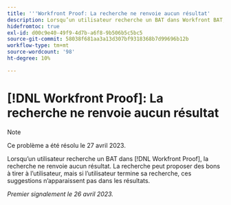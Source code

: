 ```yaml
---
title: '''Workfront Proof: La recherche ne renvoie aucun résultat'
description: Lorsqu’un utilisateur recherche un BAT dans Workfront BAT, la recherche ne renvoie aucun résultat. La recherche peut proposer des bons à tirer à l’utilisateur, mais si l’utilisateur termine sa recherche, ces suggestions n’apparaissent pas dans les résultats.
hidefromtoc: true
exl-id: d00c9e40-49f9-4d7b-a6f8-9b506b5c5bc5
source-git-commit: 58038f681aa3a13d307bf9318368b7d99696b12b
workflow-type: tm+mt
source-wordcount: '98'
ht-degree: 10%

---
```


# [!DNL Workfront Proof]: La recherche ne renvoie aucun résultat

>[!NOTE]
>
>Ce problème a été résolu le 27 avril 2023.

Lorsqu’un utilisateur recherche un BAT dans [!DNL Workfront Proof], la recherche ne renvoie aucun résultat. La recherche peut proposer des bons à tirer à l’utilisateur, mais si l’utilisateur termine sa recherche, ces suggestions n’apparaissent pas dans les résultats.

_Premier signalement le 26 avril 2023._

